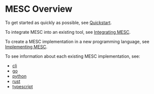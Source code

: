 # MESC Overview

To get started as quickly as possible, see [Quickstart](./quickstart.md).

To integrate MESC into an existing tool, see [Integrating MESC](./integrating_mesc.md).

To create a MESC implementation in a new programming language, see [Implementing MESC](./implementing_mesc.md).

To see information about each existing MESC implementation, see:
- [cli](./cli.md)
- [go](./go.md)
- [python](./python.md)
- [rust](./rust.md)
- [typescript](./typescript.md)


